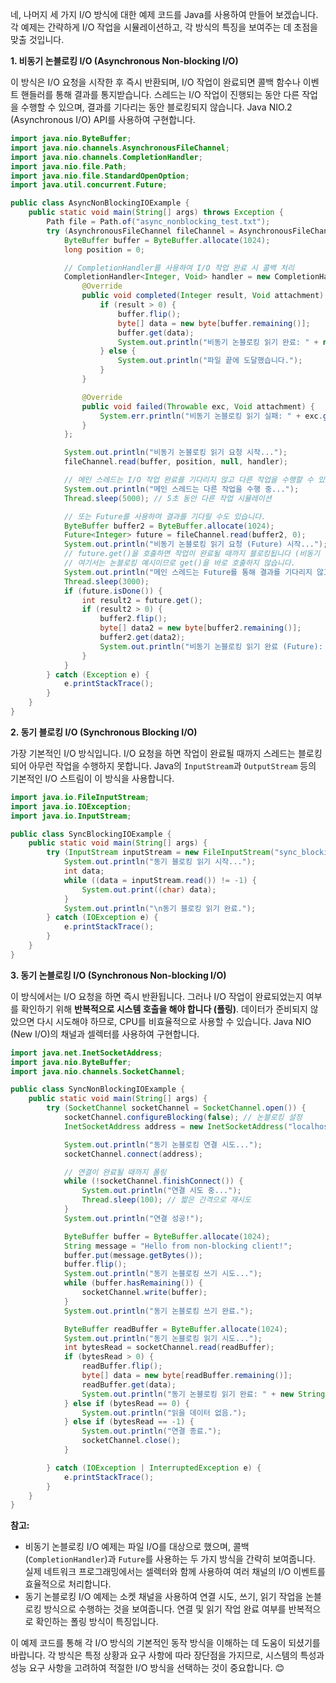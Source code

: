 네, 나머지 세 가지 I/O 방식에 대한 예제 코드를 Java를 사용하여 만들어 보겠습니다. 각 예제는 간략하게 I/O 작업을 시뮬레이션하고, 각 방식의 특징을 보여주는 데 초점을 맞출 것입니다.

**1. 비동기 논블로킹 I/O (Asynchronous Non-blocking I/O)**

이 방식은 I/O 요청을 시작한 후 즉시 반환되며, I/O 작업이 완료되면 콜백 함수나 이벤트 핸들러를 통해 결과를 통지받습니다. 스레드는 I/O 작업이 진행되는 동안 다른 작업을 수행할 수 있으며, 결과를 기다리는 동안 블로킹되지 않습니다. Java NIO.2 (Asynchronous I/O) API를 사용하여 구현합니다.

 

```java
import java.nio.ByteBuffer;
import java.nio.channels.AsynchronousFileChannel;
import java.nio.channels.CompletionHandler;
import java.nio.file.Path;
import java.nio.file.StandardOpenOption;
import java.util.concurrent.Future;

public class AsyncNonBlockingIOExample {
    public static void main(String[] args) throws Exception {
        Path file = Path.of("async_nonblocking_test.txt");
        try (AsynchronousFileChannel fileChannel = AsynchronousFileChannel.open(file, StandardOpenOption.READ)) {
            ByteBuffer buffer = ByteBuffer.allocate(1024);
            long position = 0;

            // CompletionHandler를 사용하여 I/O 작업 완료 시 콜백 처리
            CompletionHandler<Integer, Void> handler = new CompletionHandler<Integer, Void>() {
                @Override
                public void completed(Integer result, Void attachment) {
                    if (result > 0) {
                        buffer.flip();
                        byte[] data = new byte[buffer.remaining()];
                        buffer.get(data);
                        System.out.println("비동기 논블로킹 읽기 완료: " + new String(data));
                    } else {
                        System.out.println("파일 끝에 도달했습니다.");
                    }
                }

                @Override
                public void failed(Throwable exc, Void attachment) {
                    System.err.println("비동기 논블로킹 읽기 실패: " + exc.getMessage());
                }
            };

            System.out.println("비동기 논블로킹 읽기 요청 시작...");
            fileChannel.read(buffer, position, null, handler);

            // 메인 스레드는 I/O 작업 완료를 기다리지 않고 다른 작업을 수행할 수 있습니다.
            System.out.println("메인 스레드는 다른 작업을 수행 중...");
            Thread.sleep(5000); // 5초 동안 다른 작업 시뮬레이션

            // 또는 Future를 사용하여 결과를 기다릴 수도 있습니다.
            ByteBuffer buffer2 = ByteBuffer.allocate(1024);
            Future<Integer> future = fileChannel.read(buffer2, 0);
            System.out.println("비동기 논블로킹 읽기 요청 (Future) 시작...");
            // future.get()을 호출하면 작업이 완료될 때까지 블로킹됩니다 (비동기 블로킹 I/O와 유사).
            // 여기서는 논블로킹 예시이므로 get()을 바로 호출하지 않습니다.
            System.out.println("메인 스레드는 Future를 통해 결과를 기다리지 않고 계속 작업...");
            Thread.sleep(3000);
            if (future.isDone()) {
                int result2 = future.get();
                if (result2 > 0) {
                    buffer2.flip();
                    byte[] data2 = new byte[buffer2.remaining()];
                    buffer2.get(data2);
                    System.out.println("비동기 논블로킹 읽기 완료 (Future): " + new String(data2));
                }
            }
        } catch (Exception e) {
            e.printStackTrace();
        }
    }
}
```

**2. 동기 블로킹 I/O (Synchronous Blocking I/O)**

가장 기본적인 I/O 방식입니다. I/O 요청을 하면 작업이 완료될 때까지 스레드는 블로킹되어 아무런 작업을 수행하지 못합니다. Java의 `InputStream`과 `OutputStream` 등의 기본적인 I/O 스트림이 이 방식을 사용합니다.

 

```java
import java.io.FileInputStream;
import java.io.IOException;
import java.io.InputStream;

public class SyncBlockingIOExample {
    public static void main(String[] args) {
        try (InputStream inputStream = new FileInputStream("sync_blocking_test.txt")) {
            System.out.println("동기 블로킹 읽기 시작...");
            int data;
            while ((data = inputStream.read()) != -1) {
                System.out.print((char) data);
            }
            System.out.println("\n동기 블로킹 읽기 완료.");
        } catch (IOException e) {
            e.printStackTrace();
        }
    }
}
```

**3. 동기 논블로킹 I/O (Synchronous Non-blocking I/O)**

이 방식에서는 I/O 요청을 하면 즉시 반환됩니다. 그러나 I/O 작업이 완료되었는지 여부를 확인하기 위해 **반복적으로 시스템 호출을 해야 합니다 (폴링)**. 데이터가 준비되지 않았으면 다시 시도해야 하므로, CPU를 비효율적으로 사용할 수 있습니다. Java NIO (New I/O)의 채널과 셀렉터를 사용하여 구현합니다.

 

```java
import java.net.InetSocketAddress;
import java.nio.ByteBuffer;
import java.nio.channels.SocketChannel;

public class SyncNonBlockingIOExample {
    public static void main(String[] args) {
        try (SocketChannel socketChannel = SocketChannel.open()) {
            socketChannel.configureBlocking(false); // 논블로킹 설정
            InetSocketAddress address = new InetSocketAddress("localhost", 8080);

            System.out.println("동기 논블로킹 연결 시도...");
            socketChannel.connect(address);

            // 연결이 완료될 때까지 폴링
            while (!socketChannel.finishConnect()) {
                System.out.println("연결 시도 중...");
                Thread.sleep(100); // 짧은 간격으로 재시도
            }
            System.out.println("연결 성공!");

            ByteBuffer buffer = ByteBuffer.allocate(1024);
            String message = "Hello from non-blocking client!";
            buffer.put(message.getBytes());
            buffer.flip();
            System.out.println("동기 논블로킹 쓰기 시도...");
            while (buffer.hasRemaining()) {
                socketChannel.write(buffer);
            }
            System.out.println("동기 논블로킹 쓰기 완료.");

            ByteBuffer readBuffer = ByteBuffer.allocate(1024);
            System.out.println("동기 논블로킹 읽기 시도...");
            int bytesRead = socketChannel.read(readBuffer);
            if (bytesRead > 0) {
                readBuffer.flip();
                byte[] data = new byte[readBuffer.remaining()];
                readBuffer.get(data);
                System.out.println("동기 논블로킹 읽기 완료: " + new String(data));
            } else if (bytesRead == 0) {
                System.out.println("읽을 데이터 없음.");
            } else if (bytesRead == -1) {
                System.out.println("연결 종료.");
                socketChannel.close();
            }

        } catch (IOException | InterruptedException e) {
            e.printStackTrace();
        }
    }
}
```

**참고:**

- 비동기 논블로킹 I/O 예제는 파일 I/O를 대상으로 했으며, 콜백 (`CompletionHandler`)과 `Future`를 사용하는 두 가지 방식을 간략히 보여줍니다. 실제 네트워크 프로그래밍에서는 셀렉터와 함께 사용하여 여러 채널의 I/O 이벤트를 효율적으로 처리합니다.
- 동기 논블로킹 I/O 예제는 소켓 채널을 사용하여 연결 시도, 쓰기, 읽기 작업을 논블로킹 방식으로 수행하는 것을 보여줍니다. 연결 및 읽기 작업 완료 여부를 반복적으로 확인하는 폴링 방식이 특징입니다.

이 예제 코드를 통해 각 I/O 방식의 기본적인 동작 방식을 이해하는 데 도움이 되셨기를 바랍니다. 각 방식은 특정 상황과 요구 사항에 따라 장단점을 가지므로, 시스템의 특성과 성능 요구 사항을 고려하여 적절한 I/O 방식을 선택하는 것이 중요합니다. 😊